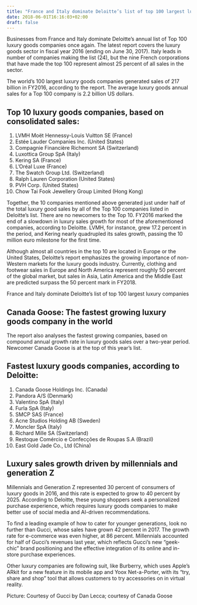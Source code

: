 ```yaml
---
title: "France and Italy dominate Deloitte’s list of top 100 largest luxury companies"
date: 2018-06-01T16:16:03+02:00
draft: false
---
```


Businesses from France and Italy dominate Deloitte’s annual list of Top 100 luxury goods companies once again. The latest report covers the luxury goods sector in fiscal year 2016 (ending on June 30, 2017). Italy leads in number of companies making the list (24), but the nine French corporations that have made the top 100 represent almost 25 percent of all sales in the sector.

The world’s 100 largest luxury goods companies generated sales of 217 billion in FY2016, according to the report. The average luxury goods annual sales for a Top 100 company is 2.2 billion US dollars.

## Top 10 luxury goods companies, based on consolidated sales:

1. LVMH Moët Hennessy-Louis Vuitton SE (France)
2. Estée Lauder Companies Inc. (United States)
3. Compagnie Financière Richemont SA (Switzerland)
4. Luxottica Group SpA (Italy)
5. Kering SA (France)
6. L’Oréal Luxe (France)
7. The Swatch Group Ltd. (Switzerland)
8. Ralph Lauren Corporation (United States)
9. PVH Corp. (United States)
10. Chow Tai Fook Jewellery Group Limited (Hong Kong)

Together, the 10 companies mentioned above generated just under half of the total luxury good sales by all of the Top 100 companies listed in Deloitte’s list. There are no newcomers to the Top 10. FY2016 marked the end of a slowdown in luxury sales growth for most of the aforementioned companies, according to Deloitte. LVMH, for instance, grew 17.2 percent in the period, and Kering nearly quadrupled its sales growth, passing the 10 million euro milestone for the first time.

Although almost all countries in the top 10 are located in Europe or the United States, Deloitte’s report emphasizes the growing importance of non-Western markets for the luxury goods industry. Currently, clothing and footwear sales in Europe and North America represent roughly 50 percent of the global market, but sales in Asia, Latin America and the Middle East are predicted surpass the 50 percent mark in FY2018.

France and Italy dominate Deloitte’s list of top 100 largest luxury companies

## Canada Goose: The fastest growing luxury goods company in the world
The report also analyses the fastest growing companies, based on compound annual growth rate in luxury goods sales over a two-year period. Newcomer Canada Goose is at the top of this year’s list.

## Fastest luxury goods companies, according to Deloitte:

1. Canada Goose Holdings Inc. (Canada)
2. Pandora A/S (Denmark)
3. Valentino SpA (Italy)
4. Furla SpA (Italy)
5. SMCP SAS (France)
6. Acne Studios Holding AB (Sweden)
7. Moncler SpA (Italy)
8. Richard Mille SA (Switzerland)
9. Restoque Comércio e Confecções de Roupas S.A (Brazil)
10. East Gold Jade Co., Ltd (China)

## Luxury sales growth driven by millennials and generation Z
Millennials and Generation Z represented 30 percent of consumers of luxury goods in 2016, and this rate is expected to grow to 40 percent by 2025. According to Deloitte, these young shoppers seek a personalized purchase experience, which requires luxury goods companies to make better use of social media and AI-driven recommendations.

To find a leading example of how to cater for younger generations, look no further than Gucci, whose sales have grown 42 percent in 2017. The growth rate for e-commerce was even higher, at 86 percent. Millennials accounted for half of Gucci’s revenues last year, which reflects Gucci’s new “geek-chic” brand positioning and the effective integration of its online and in-store purchase experiences.

Other luxury companies are following suit, like Burberry, which uses Apple’s ARkit for a new feature in its mobile app and Yoox Net-a-Porter, with its “try, share and shop” tool that allows customers to try accessories on in virtual reality.

Picture: Courtesy of Gucci by Dan Lecca; courtesy of Canada Goose
